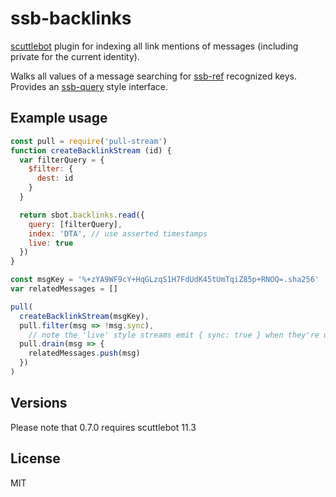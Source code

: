 # ssb-backlinks

[scuttlebot](http://scuttlebutt.nz/) plugin for indexing all link mentions of messages (including private for the current identity).

Walks all values of a message searching for [ssb-ref](https://github.com/ssbc/ssb-ref) recognized keys. Provides an [ssb-query](https://github.com/dominictarr/ssb-query) style interface.

## Example usage

```js
const pull = require('pull-stream')
function createBacklinkStream (id) {
  var filterQuery = {
    $filter: {
      dest: id
    }
  }

  return sbot.backlinks.read({
    query: [filterQuery],
    index: 'DTA', // use asserted timestamps
    live: true
  })
}

const msgKey = '%+zYA9WF9cY+HqGLzqS1H7FdUdK45tUmTqiZ85p+RNOQ=.sha256'
var relatedMessages = []

pull(
  createBacklinkStream(msgKey),
  pull.filter(msg => !msg.sync),
    // note the 'live' style streams emit { sync: true } when they're up to date!
  pull.drain(msg => {
    relatedMessages.push(msg)
  })
)
```

## Versions

Please note that 0.7.0 requires scuttlebot 11.3

## License

MIT
